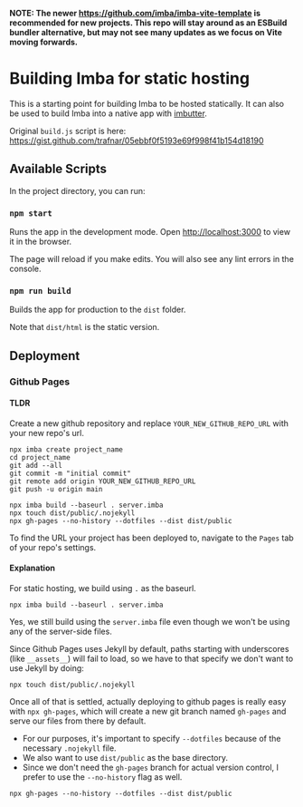 **NOTE: The newer https://github.com/imba/imba-vite-template is recommended for new projects. This repo will stay around as an ESBuild bundler alternative, but may not see many updates as we focus on Vite moving forwards.**

# Building Imba for static hosting

This is a starting point for building Imba to be hosted statically. It can also be used to build Imba into a native app with [imbutter](https://github.com/codeluggage/imbutter).

Original `build.js` script is here: <https://gist.github.com/trafnar/05ebbf0f5193e69f998f41b154d18190>

## Available Scripts

In the project directory, you can run:

### `npm start`

Runs the app in the development mode.
Open [http://localhost:3000](http://localhost:3000) to view it in the browser.

The page will reload if you make edits.
You will also see any lint errors in the console.

### `npm run build`

Builds the app for production to the `dist` folder.

Note that `dist/html` is the static version.

## Deployment

### Github Pages

#### TLDR
Create a new github repository and replace `YOUR_NEW_GITHUB_REPO_URL` with your new repo's url.
```
npx imba create project_name
cd project_name
git add --all
git commit -m "initial commit"
git remote add origin YOUR_NEW_GITHUB_REPO_URL
git push -u origin main

npx imba build --baseurl . server.imba
npx touch dist/public/.nojekyll
npx gh-pages --no-history --dotfiles --dist dist/public
```
To find the URL your project has been deployed to, navigate to the `Pages` tab of your repo's settings.

#### Explanation
For static hosting, we build using `.` as the baseurl.
```
npx imba build --baseurl . server.imba
```
Yes, we still build using the `server.imba` file even though we won't be using any of the server-side files.

Since Github Pages uses Jekyll by default, paths starting with underscores (like `__assets__`) will fail to load, so we have to that specify we don't want to use Jekyll by doing:
```
npx touch dist/public/.nojekyll
```
Once all of that is settled, actually deploying to github pages is really easy with `npx gh-pages`, which will create a new git branch named `gh-pages` and serve our files from there by default.

- For our purposes, it's important to specify `--dotfiles` because of the necessary `.nojekyll` file.
- We also want to use `dist/public` as the base directory.
- Since we don't need the `gh-pages` branch for actual version control, I prefer to use the `--no-history` flag as well.

```
npx gh-pages --no-history --dotfiles --dist dist/public
```

